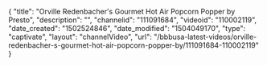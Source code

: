 {
    "title": "Orville Redenbacher's Gourmet Hot Air Popcorn Popper by Presto",
    "description": "",
    "channelid": "111091684",
    "videoid": "110002119",
    "date_created": "1502524846",
    "date_modified": "1504049170",
    "type": "captivate",
    "layout": "channelVideo",
    "url": "\/bbbusa-latest-videos\/orville-redenbacher-s-gourmet-hot-air-popcorn-popper-by\/111091684-110002119"
}